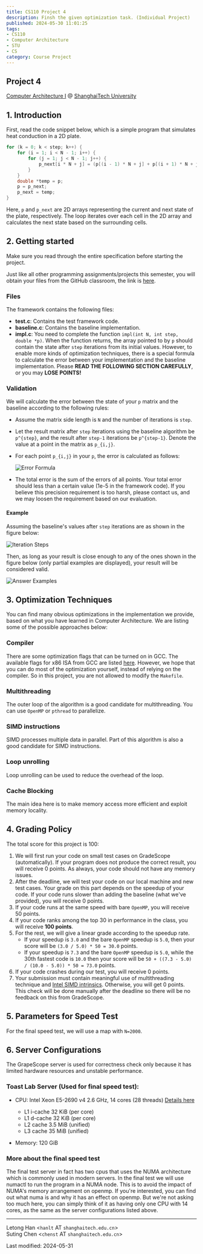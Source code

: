 ```yaml
---
title: CS110 Project 4
description: Finsh the given optimization task. (Individual Project)
published: 2024-05-30 11:01:25
tags:
- CS110
- Computer Architecture
- STU
- CS
category: Course Project
---
```

## Project 4


[Computer Architecture I](https://toast-lab.sist.shanghaitech.edu.cn/courses/CS110@ShanghaiTech/Spring-2024/index.html) @ [ShanghaiTech University](https://www.shanghaitech.edu.cn/)  

## 1. Introduction

First, read the code snippet below, which is a simple program that simulates heat conduction in a 2D plate.
```c
for (k = 0; k < step; k++) {
    for (i = 1; i < N - 1; i++) {
        for (j = 1; j < N - 1; j++) {
            p_next[i * N + j] = (p[(i - 1) * N + j] + p[(i + 1) * N + j] + p[i * N + j + 1] + p[i * N + j - 1]) / 4.0;
        }
    }
    double *temp = p;
    p = p_next;
    p_next = temp;
}
```
Here, `p` and `p_next` are 2D arrays representing the current and next state of the plate, respectively. The loop iterates over each cell in the 2D array and calculates the next state based on the surrounding cells.

## 2. Getting started

Make sure you read through the entire specification before starting the project.

Just like all other programming assignments/projects this semester, you will obtain your files from the GitHub classroom, the link is [here](https://classroom.github.com/a/c5sSJmfd).

### Files

The framework contains the following files:

- **test.c**: Contains the test framework code.
- **baseline.c**: Contains the baseline implementation.
- **impl.c**: You need to complete the function `impl(int N, int step, double *p)`. When the function returns, the array pointed to by `p` should contain the state after `step` iterations from its initial values. However, to enable more kinds of optimization techniques, there is a special formula to calculate the error between your implementation and the baseline implementation. Please **READ THE FOLLOWING SECTION CAREFULLY**, or you may **LOSE POINTS!**

### Validation

We will calculate the error between the state of your `p` matrix and the baseline according to the following rules:

- Assume the matrix side length is `N` and the number of iterations is `step`.
- Let the result matrix after `step` iterations using the baseline algorithm be `p^{step}`, and the result after `step-1` iterations be `p^{step-1}`. Denote the value at a point in the matrix as `p_{i,j}`.
- For each point `p_{i,j}` in your `p`, the error is calculated as follows:
    
    ![Error Formula](https://toast-lab.sist.shanghaitech.edu.cn/courses/CS110@ShanghaiTech/Spring-2024/project/p4/pic/error_formula.png)
    
- The total error is the sum of the errors of all points. Your total error should less than a certain value (1e-5 in the framework code). If you believe this precision requirement is too harsh, please contact us, and we may loosen the requirement based on our evaluation.

#### Example

Assuming the baseline's values after `step` iterations are as shown in the figure below:

![Iteration Steps](https://toast-lab.sist.shanghaitech.edu.cn/courses/CS110@ShanghaiTech/Spring-2024/project/p4/pic/iteration_steps.png)

Then, as long as your result is close enough to any of the ones shown in the figure below (only partial examples are displayed), your result will be considered valid.

![Answer Examples](https://toast-lab.sist.shanghaitech.edu.cn/courses/CS110@ShanghaiTech/Spring-2024/project/p4/pic/answer_examples.png)

## 3. Optimization Techniques

You can find many obvious optimizations in the implementation we provide, based on what you have learned in Computer Architecture. We are listing some of the possible approaches below:

### Compiler

There are some optimization flags that can be turned on in GCC. The available flags for x86 ISA from GCC are listed [here](https://gcc.gnu.org/onlinedocs/gcc/x86-Options.html). However, we hope that you can do most of the optimization yourself, instead of relying on the compiler. So in this project, you are not allowed to modify the `Makefile`.

### Multithreading

The outer loop of the algorithm is a good candidate for multithreading. You can use `OpenMP` or `pthread` to parallelize.

### SIMD instructions

SIMD processes multiple data in parallel. Part of this algorithm is also a good candidate for SIMD instructions.

### Loop unrolling

Loop unrolling can be used to reduce the overhead of the loop.

### Cache Blocking

The main idea here is to make memory access more efficient and exploit memory locality.

## 4. Grading Policy

The total score for this project is 100:

1. We will first run your code on small test cases on GradeScope (automatically). If your program does not produce the correct result, you will receive 0 points. As always, your code should not have any memory issues.
2. After the deadline, we will test your code on our local machine and new test cases. Your grade on this part depends on the speedup of your code. If your code runs slower than adding the baseline (what we've provided), you will receive 0 points.
3. If your code runs at the same speed with bare `OpenMP`, you will receive 50 points.
4. If your code ranks among the top 30 in performance in the class, you will receive **100 points**.
5. For the rest, we will give a linear grade according to the speedup rate.
    - If your speedup is `3.0` and the bare `OpenMP` speedup is `5.0`, then your score will be `(3.0 / 5.0) * 50 = 30.0` points.
    - If your speedup is `7.3` and the bare `OpenMP` speedup is `5.0`, while the 30th fastest code is `10.0` then your score will be `50 + ((7.3 - 5.0) / (10.0 - 5.0)) * 50 = 73.0` points.
6. If your code crashes during our test, you will receive 0 points.
7. Your submission must contain meaningful use of multithreading technique and [Intel SIMD intrinsics](https://software.intel.com/sites/landingpage/IntrinsicsGuide/). Otherwise, you will get 0 points. This check will be done manually after the deadline so there will be no feedback on this from GradeScope.

## 5. Parameters for Speed Test

For the final speed test, we will use a map with `N=2000`.

## 6. Server Configurations

The GrapeScope server is used for correctness check only because it has limited hardware resources and unstable performance.

### Toast Lab Server (Used for final speed test):

- CPU: Intel Xeon E5-2690 v4 2.6 GHz, 14 cores (28 threads) [Details here](https://ark.intel.com/content/www/us/en/ark/products/91770/intel-xeon-processor-e52690-v4-35m-cache-2-60-ghz.html)
    
    - L1 i-cache 32 KiB (per core)
    - L1 d-cache 32 KiB (per core)
    - L2 cache 3.5 MiB (unified)
    - L3 cache 35 MiB (unified)

- Memory: 120 GiB

### More about the final speed test

The final test server in fact has two cpus that uses the NUMA architecture which is commonly used in modern servers. In the final test we will use numactl to run the program in a NUMA node. This is to avoid the impact of NUMA's memory arrangement on openmp. If you're interested, you can find out what numa is and why it has an effect on openmp. But we're not asking too much here, you can simply think of it as having only one CPU with 14 cores, as the same as the server configurations listed above.

---

Letong Han <`hanlt` AT `shanghaitech.edu.cn`>  
Suting Chen <`chenst` AT `shanghaitech.edu.cn`>  

  
Last modified: 2024-05-31

